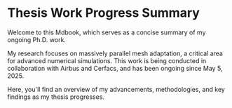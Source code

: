 # Thesis Work Progress Summary
Welcome to this Mdbook, which serves as a concise summary of my ongoing Ph.D. work.

My research focuses on massively parallel mesh adaptation, a critical area for advanced numerical simulations. This work is being conducted in collaboration with Airbus and Cerfacs, and has been ongoing since May 5, 2025.

Here, you'll find an overview of my advancements, methodologies, and key findings as my thesis progresses.
